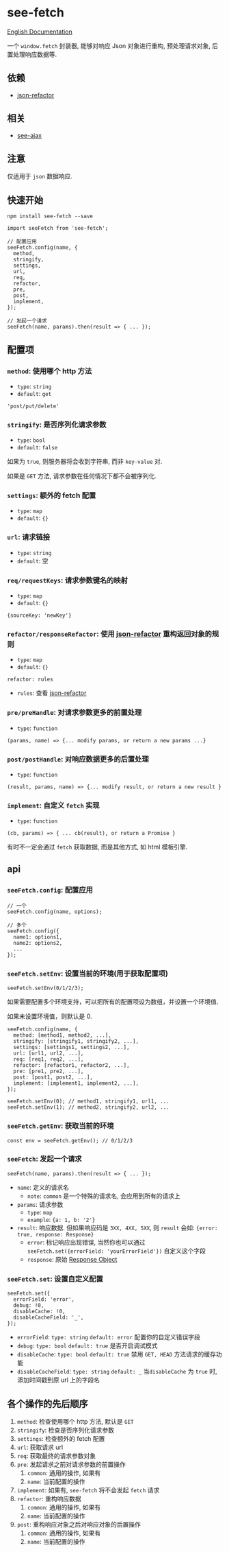 # see-fetch

[English Documentation](./README.en.md)

一个 `window.fetch` 封装器, 能够对响应 Json 对象进行重构, 预处理请求对象, 后置处理响应数据等.

## 依赖

- [json-refactor](https://github.com/senntyou/json-refactor)

## 相关

- [see-ajax](https://github.com/senntyou/see-ajax)

## 注意

仅适用于 `json` 数据响应.

## 快速开始

```
npm install see-fetch --save
```

```
import seeFetch from 'see-fetch';

// 配置应用
seeFetch.config(name, {
  method,
  stringify,
  settings,
  url,
  req,
  refactor,
  pre,
  post,
  implement,
});

// 发起一个请求
seeFetch(name, params).then(result => { ... });
```

## 配置项

### `method`: 使用哪个 http 方法

- `type`: `string`
- `default`: `get`

```
'post/put/delete'
```

### `stringify`: 是否序列化请求参数

- `type`: `bool`
- `default`: `false`

如果为 `true`, 则服务器将会收到字符串, 而非 `key-value` 对.

如果是 `GET` 方法, 请求参数在任何情况下都不会被序列化.

### `settings`: 额外的 fetch 配置

- `type`: `map`
- `default`: `{}`

### `url`: 请求链接

- `type`: `string`
- `default`: 空

### `req/requestKeys`: 请求参数键名的映射

- `type`: `map`
- `default`: `{}`

```
{sourceKey: 'newKey'}
```

### `refactor/responseRefactor`: 使用 [json-refactor](https://github.com/senntyou/json-refactor) 重构返回对象的规则

- `type`: `map`
- `default`: `{}`

```
refactor: rules
```

- `rules`: 查看 [json-refactor](https://github.com/senntyou/json-refactor)

### `pre/preHandle`: 对请求参数更多的前置处理

- `type`: `function`

```
(params, name) => {... modify params, or return a new params ...}
```

### `post/postHandle`: 对响应数据更多的后置处理

- `type`: `function`

```
(result, params, name) => {... modify result, or return a new result }
```

### `implement`: 自定义 `fetch` 实现

- `type`: `function`

```
(cb, params) => { ... cb(result), or return a Promise }
```

有时不一定会通过 `fetch` 获取数据, 而是其他方式, 如 html 模板引擎.

## api

### `seeFetch.config`: 配置应用

```
// 一个
seeFetch.config(name, options);

// 多个
seeFetch.config({
  name1: options1,
  name2: options2,
  ...
});
```

### `seeFetch.setEnv`: 设置当前的环境(用于获取配置项)

```
seeFetch.setEnv(0/1/2/3);
```

如果需要配置多个环境支持，可以把所有的配置项设为数组，并设置一个环境值.

如果未设置环境值，则默认是 0.

```
seeFetch.config(name, {
  method: [method1, method2, ...],
  stringify: [stringify1, stringify2, ...],
  settings: [settings1, settings2, ...],
  url: [url1, url2, ...],
  req: [req1, req2, ...],
  refactor: [refactor1, refactor2, ...],
  pre: [pre1, pre2, ...],
  post: [post1, post2, ...],
  implement: [implement1, implement2, ...],
});

seeFetch.setEnv(0); // method1, stringify1, url1, ...
seeFetch.setEnv(1); // method2, stringify2, url2, ...
```

### `seeFetch.getEnv`: 获取当前的环境

```
const env = seeFetch.getEnv(); // 0/1/2/3
```

### `seeFetch`: 发起一个请求

```
seeFetch(name, params).then(result => { ... });
```

- `name`: 定义的请求名
  - `note`: `common` 是一个特殊的请求名, 会应用到所有的请求上
- `params`: 请求参数
  - `type`: `map`
  - `example`: `{a: 1, b: '2'}`
- `result`: 响应数据. 但如果响应码是 `3XX, 4XX, 5XX`, 则 `result` 会如: `{error: true, response: Response}`
  - `error`: 标记响应出现错误, 当然你也可以通过 `seeFetch.set({errorField: 'yourErrorField'})` 自定义这个字段
  - `response`: 原始 [Response Object](https://developer.mozilla.org/zh-CN/docs/Web/API/Response)

### `seeFetch.set`: 设置自定义配置

```
seeFetch.set({
  errorField: 'error',
  debug: !0,
  disableCache: !0,
  disableCacheField: '_',
});
```

- `errorField`: `type: string` `default: error` 配置你的自定义错误字段
- `debug`: `type: bool` `default: true` 是否开启调试模式
- `disableCache`: `type: bool` `default: true` 禁用 `GET, HEAD` 方法请求的缓存功能
- `disableCacheField`: `type: string` `default: _` 当`disableCache` 为 `true` 时, 添加时间戳到原 url 上的字段名

## 各个操作的先后顺序

1. `method`: 检查使用哪个 http 方法, 默认是 `GET`
2. `stringify`: 检查是否序列化请求参数
3. `settings`: 检查额外的 fetch 配置
4. `url`: 获取请求 url
5. `req`: 获取最终的请求参数对象
6. `pre`: 发起请求之前对请求参数的前置操作
   1. `common`: 通用的操作, 如果有
   2. `name`: 当前配置的操作
7. `implement`: 如果有, `see-fetch` 将不会发起 `fetch` 请求
8. `refactor`: 重构响应数据
   1. `common`: 通用的操作, 如果有
   2. `name`: 当前配置的操作
9. `post`: 重构响应对象之后对响应对象的后置操作
   1. `common`: 通用的操作, 如果有
   2. `name`: 当前配置的操作
